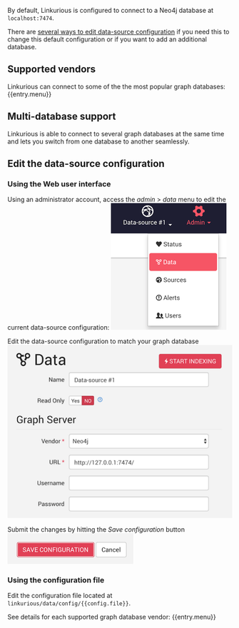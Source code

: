 By default, Linkurious is configured to connect to a Neo4j database at `localhost:7474`.

There are [several ways to edit data-source configuration](#edit-the-data-source-configuration)
if you need this to change this default configuration or if you want to add an additional database.

## Supported vendors

Linkurious can connect to some of the the most popular graph databases:
{{entry.menu}}

## Multi-database support

Linkurious is able to connect to several graph databases at the same time
and lets you switch from one database to another seamlessly.

## Edit the data-source configuration

### Using the Web user interface

Using an administrator account, access the *admin* > *data* menu to edit the current data-source configuration:
![admin-data menu](menu-data.png)

Edit the data-source configuration to match your graph database
![edit data-source configuration form](edit-source-form.png)

Submit the changes by hitting the *Save configuration* button
![save data-source configuration](edit-source-submit.png)

### Using the configuration file

Edit the configuration file located at `linkurious/data/config/{{config.file}}`.

See details for each supported graph database vendor:
{{entry.menu}}
